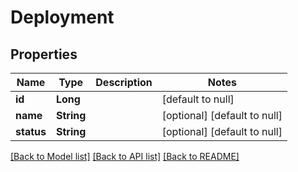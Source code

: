 # Deployment
## Properties

| Name | Type | Description | Notes |
|------------ | ------------- | ------------- | -------------|
| **id** | **Long** |  | [default to null] |
| **name** | **String** |  | [optional] [default to null] |
| **status** | **String** |  | [optional] [default to null] |

[[Back to Model list]](../README.md#documentation-for-models) [[Back to API list]](../README.md#documentation-for-api-endpoints) [[Back to README]](../README.md)

